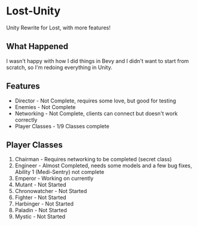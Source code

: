 # Lost-Unity
Unity Rewrite for Lost, with more features!

## What Happened
I wasn't happy with how I did things in Bevy and I didn't want to start from scratch, so I'm redoing everything in Unity.

## Features 
* Director - Not Complete, requires some love, but good for testing
* Enemies - Not Complete
* Networking - Not Complete, clients can connect but doesn't work correctly
* Player Classes - 1/9 Classes complete

## Player Classes
1. Chairman - Requires networking to be completed (secret class)
2. Engineer - Almost Completed, needs some models and a few bug fixes, Ability 1 (Medi-Sentry) not complete
3. Emperor - Working on currently
4. Mutant - Not Started
5. Chronowatcher - Not Started
6. Fighter - Not Started
7. Harbinger - Not Started
8. Paladin - Not Started
9. Mystic - Not Started
